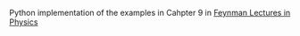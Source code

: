 Python implementation of the examples in Cahpter 9 in [Feynman Lectures in Physics](https://www.feynmanlectures.caltech.edu/I_09.html)

